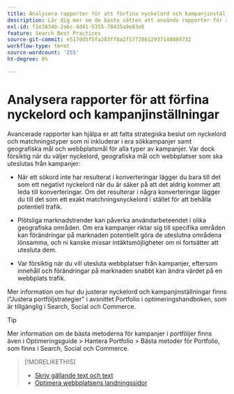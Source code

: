 ```yaml
---
title: Analysera rapporter för att förfina nyckelord och kampanjinställningar
description: Lär dig mer om de bästa sätten att använda rapporter för att förfina nyckelord och kampanjinställningar.
exl-id: f1e3834b-2a6c-4d41-9355-70435a9e83e6
feature: Search Best Practices
source-git-commit: e517dd5f5fa283ff8a2f57728612937148889732
workflow-type: tm+mt
source-wordcount: '255'
ht-degree: 0%

---
```


# Analysera rapporter för att förfina nyckelord och kampanjinställningar

Avancerade rapporter kan hjälpa er att fatta strategiska beslut om nyckelord och matchningstyper som ni inkluderar i era sökkampanjer samt geografiska mål och webbplatsmål för alla typer av kampanjer. Var dock försiktig när du väljer nyckelord, geografiska mål och webbplatser som ska uteslutas från kampanjer:

* När ett sökord inte har resulterat i konverteringar lägger du bara till det som ett negativt nyckelord när du är säker på att det aldrig kommer att leda till konverteringar. Om det resulterar i några konverteringar lägger du till det som ett exakt matchningsnyckelord i stället för att behålla potentiell trafik.

* Plötsliga marknadstrender kan påverka användarbeteendet i olika geografiska områden. Om era kampanjer riktar sig till specifika områden kan förändringar på marknaden potentiellt göra de uteslutna områdena lönsamma, och ni kanske missar intäktsmöjligheter om ni fortsätter att utesluta dem.

* Var försiktig när du vill utesluta webbplatser från kampanjer, eftersom innehåll och förändringar på marknaden snabbt kan ändra värdet på en webbplats trafik.

Mer information om hur du justerar nyckelord och kampanjinställningar finns i&quot;Justera portföljstrategier&quot; i avsnittet Portfolio i optimeringshandboken, som är tillgänglig i Search, Social och Commerce.<!-- verify convention for referencing Optimization Guide here -->

>[!TIP]
>
>Mer information om de bästa metoderna för kampanjer i portföljer finns även i Optimeringsguide > Hantera Portfolio > Bästa metoder för Portfolio, som finns i Search, Social och Commerce.<!-- verify convention for referencing Optimization Guide here -->

>[!MORELIKETHIS]
>
>* [Skriv gällande text och text](best-practices-write.md)
>* [Optimera webbplatsens landningssidor](best-practices-optimize.md)
